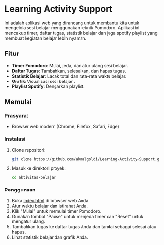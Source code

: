 # Learning Activity Support

Ini adalah aplikasi web yang dirancang untuk membantu kita untuk mengelola sesi belajar menggunakan teknik Pomodoro. Aplikasi ini mencakup timer, daftar tugas, statistik belajar dan juga spotify playlist yang membuat kegiatan belajar lebih nyaman.

## Fitur

- **Timer Pomodoro**: Mulai, jeda, dan atur ulang sesi belajar.
- **Daftar Tugas**: Tambahkan, selesaikan, dan hapus tugas.
- **Statistik Belajar**: Lacak total dan rata-rata waktu belajar.
- **Grafik**: Visualisasi sesi belajar .
- **Playlist Spotify**: Dengarkan playlist.

## Memulai

### Prasyarat

- Browser web modern (Chrome, Firefox, Safari, Edge)

### Instalasi

1. Clone repositori:
    ```bash
    git clone https://github.com/akmalgoldi/Learning-Activity-Support.git
    ```
2. Masuk ke direktori proyek:
    ```bash
    cd aktivitas-belajar
    ```

### Penggunaan

1. Buka [index.html](http://_vscodecontentref_/0) di browser web Anda.
2. Atur waktu belajar dan istirahat Anda.
3. Klik "Mulai" untuk memulai timer Pomodoro.
4. Gunakan tombol "Pause" untuk menjeda timer dan "Reset" untuk mengatur ulang.
5. Tambahkan tugas ke daftar tugas Anda dan tandai sebagai selesai atau hapus.
6. Lihat statistik belajar dan grafik Anda.
